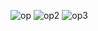 ![op](https://github.com/tejashkalbe/countdown.io/assets/79565669/0681addd-a178-419c-b86f-33998dc18fa1)
![op2](https://github.com/tejashkalbe/countdown.io/assets/79565669/db82eb00-50d9-406a-a693-c4e126c1c01e)
![op3](https://github.com/tejashkalbe/countdown.io/assets/79565669/9c194cfa-58ab-4b11-a730-fa4f19d16acc)

